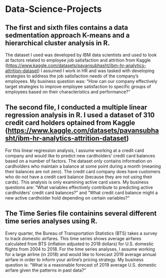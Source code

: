 # Data-Science-Projects
## The first and sixth files contains a data sedmentation approach K-means and a hierarchical cluster analysis in R.
The dataset I used was developed by IBM data scientists and used to look at factors related to employee job satisfaction and attrition from Kaggle (https://www.kaggle.com/datasets/pavansubhasht/ibm-hr-analytics-attrition-dataset)
I assumed I work in HR and was tasked with developing strategies to address the job satisfaction needs of the company’s employees. My business question was: “How can our company effectively target strategies to improve employee satisfaction to specific groups of employees based on their characteristics and performance?”
## The second file, I conducted a multiple linear regression analysis in R. I used a dataset of 310 credit card holders optained from Kaggle (https://www.kaggle.com/datasets/pavansubhasht/ibm-hr-analytics-attrition-dataset)
For this linear regression analysis, I assume working at a credit card company and would like to predict new cardholders’ credit card balances based on a number of factors. The dataset only contains information on cardholders who maintain a balance at some point during a month (meaning their balances are not zero). The credit card company does have customers who do not have a credit card balance (because they are not using their cards). This analysis is only examining active card users. My business questions are: “What variables effectively contribute to predicting active cardholders’ credit card balances?” and “What credit card balance might a new active cardholder hold depending on certain variables?” 
## The Time Series file containins several different time series analyses using R. 
Every quarter, the Bureau of Transportation Statistics (BTS) takes a survey to track domestic airfares. This time series shows average airfares calculated from BTS (inflation adjusted to 2018 dollars) for U.S. domestic flights from 2004 to 2018.
For the time series analyses, I assume working for a large airline (in 2018) and would like to forecast 2019 average annual airfare in order to inform your airline’s pricing strategy. My business question is: “What is a reasonable forecast of 2019 average U.S. domestic airfare given the patterns in past data?”
